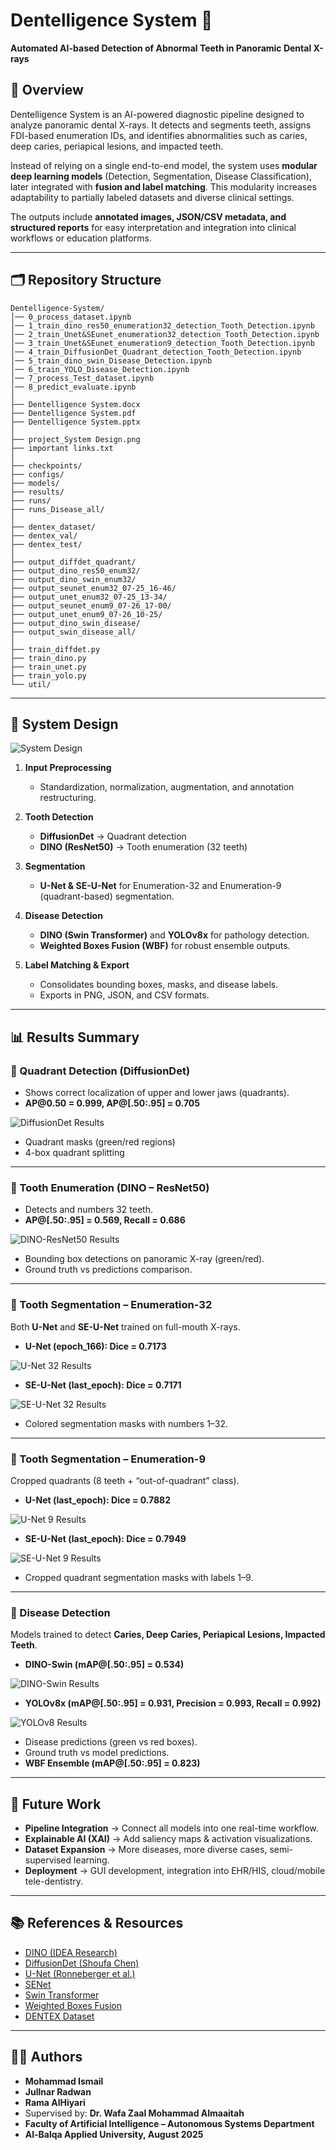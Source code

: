 # Dentelligence System 🦷

**Automated AI-based Detection of Abnormal Teeth in Panoramic Dental X-rays**

## 📖 Overview

Dentelligence System is an AI-powered diagnostic pipeline designed to analyze panoramic dental X-rays. It detects and segments teeth, assigns FDI-based enumeration IDs, and identifies abnormalities such as caries, deep caries, periapical lesions, and impacted teeth.

Instead of relying on a single end-to-end model, the system uses **modular deep learning models** (Detection, Segmentation, Disease Classification), later integrated with **fusion and label matching**. This modularity increases adaptability to partially labeled datasets and diverse clinical settings.

The outputs include **annotated images, JSON/CSV metadata, and structured reports** for easy interpretation and integration into clinical workflows or education platforms.

---

## 🗂️ Repository Structure

```
Dentelligence-System/
│── 0_process_dataset.ipynb
│── 1_train_dino_res50_enumeration32_detection_Tooth_Detection.ipynb
│── 2_train_Unet&SEunet_enumeration32_detection_Tooth_Detection.ipynb
│── 3_train_Unet&SEunet_enumeration9_detection_Tooth_Detection.ipynb
│── 4_train_DiffusionDet_Quadrant_detection_Tooth_Detection.ipynb
│── 5_train_dino_swin_Disease_Detection.ipynb
│── 6_train_YOLO_Disease_Detection.ipynb
│── 7_process_Test_dataset.ipynb
│── 8_predict_evaluate.ipynb
│
├── Dentelligence System.docx
├── Dentelligence System.pdf
├── Dentelligence System.pptx
│
├── project_System Design.png
├── important links.txt
│
├── checkpoints/
├── configs/
├── models/
├── results/
├── runs/
├── runs_Disease_all/
│
├── dentex_dataset/
├── dentex_val/
├── dentex_test/
│
├── output_diffdet_quadrant/
├── output_dino_res50_enum32/
├── output_dino_swin_enum32/
├── output_seunet_enum32_07-25_16-46/
├── output_unet_enum32_07-25_13-34/
├── output_seunet_enum9_07-26_17-00/
├── output_unet_enum9_07-26_10-25/
├── output_dino_swin_disease/
├── output_swin_disease_all/
│
├── train_diffdet.py
├── train_dino.py
├── train_unet.py
├── train_yolo.py
└── util/
```

---

## 🧠 System Design

![System Design](project_System_Design.png)

1. **Input Preprocessing**

   * Standardization, normalization, augmentation, and annotation restructuring.
2. **Tooth Detection**

   * **DiffusionDet** → Quadrant detection
   * **DINO (ResNet50)** → Tooth enumeration (32 teeth)
3. **Segmentation**

   * **U-Net & SE-U-Net** for Enumeration-32 and Enumeration-9 (quadrant-based) segmentation.
4. **Disease Detection**

   * **DINO (Swin Transformer)** and **YOLOv8x** for pathology detection.
   * **Weighted Boxes Fusion (WBF)** for robust ensemble outputs.
5. **Label Matching & Export**

   * Consolidates bounding boxes, masks, and disease labels.
   * Exports in PNG, JSON, and CSV formats.

---

## 📊 Results Summary

### 🔹 Quadrant Detection (DiffusionDet)

* Shows correct localization of upper and lower jaws (quadrants).
* **AP\@0.50 = 0.999, AP@\[.50:.95] = 0.705**

![DiffusionDet Results](images/DiffusionDet_Ground_Truth_vs._Predictions.png)

* Quadrant masks (green/red regions)
* 4-box quadrant splitting

---

### 🔹 Tooth Enumeration (DINO – ResNet50)

* Detects and numbers 32 teeth.
* **AP@\[.50:.95] = 0.569, Recall = 0.686**

![DINO-ResNet50 Results](images/Dino_ResNet50_Ground_Truth_vs._Predictions.png)

* Bounding box detections on panoramic X-ray (green/red).
* Ground truth vs predictions comparison.
---

### 🔹 Tooth Segmentation – Enumeration-32

Both **U-Net** and **SE-U-Net** trained on full-mouth X-rays.
* **U-Net (epoch\_166): Dice = 0.7173**

![U-Net 32 Results](images/U_Net_32_Ground_Truth_vs._Prediction.png)

* **SE-U-Net (last\_epoch): Dice = 0.7171**

![SE-U-Net 32 Results](images/SE_U_Net_32_Ground_Truth_vs._Prediction.png)

* Colored segmentation masks with numbers 1–32.


---

### 🔹 Tooth Segmentation – Enumeration-9
Cropped quadrants (8 teeth + “out-of-quadrant” class).
* **U-Net (last\_epoch): Dice = 0.7882**

![U-Net 9 Results](images/U_Net_9_Ground_Truth_vs._Prediction.png)

* **SE-U-Net (last\_epoch): Dice = 0.7949**

![SE-U-Net 9 Results](images/SE_U_Net_9_Ground_Truth_vs._Prediction.png)

* Cropped quadrant segmentation masks with labels 1–9.
---
### 🔹 Disease Detection

Models trained to detect **Caries, Deep Caries, Periapical Lesions, Impacted Teeth**.

* **DINO-Swin (mAP@\[.50:.95] = 0.534)**
  
![DINO-Swin Results](images/Dino_Swin_Ground_Truth_vs._Predictions.jpg)

* **YOLOv8x (mAP@\[.50:.95] = 0.931, Precision = 0.993, Recall = 0.992)**

![YOLOv8 Results](images/YOLOv8_Ground_Truth_vs._Predictions.png)

* Disease predictions (green vs red boxes).
* Ground truth vs model predictions.
* **WBF Ensemble (mAP@\[.50:.95] = 0.823)**
---

## 🚀 Future Work

* **Pipeline Integration** → Connect all models into one real-time workflow.
* **Explainable AI (XAI)** → Add saliency maps & activation visualizations.
* **Dataset Expansion** → More diseases, more diverse cases, semi-supervised learning.
* **Deployment** → GUI development, integration into EHR/HIS, cloud/mobile tele-dentistry.

---

## 📚 References & Resources

* [DINO (IDEA Research)](https://github.com/IDEA-Research/DINO/tree/main?tab=readme-ov-file)
* [DiffusionDet (Shoufa Chen)](https://github.com/ShoufaChen/DiffusionDet?tab=readme-ov-file)
* [U-Net (Ronneberger et al.)](https://github.com/milesial/Pytorch-UNet/tree/master)
* [SENet](https://github.com/hujie-frank/SENet/tree/master?tab=readme-ov-file)
* [Swin Transformer](https://github.com/microsoft/Swin-Transformer)
* [Weighted Boxes Fusion](https://github.com/ZFTurbo/Weighted-Boxes-Fusion)
* [DENTEX Dataset](https://huggingface.co/datasets/ibrahimhamamci/DENTEX/tree/main/DENTEX)

---

## 👩‍🎓 Authors

* **Mohammad Ismail**
* **Jullnar Radwan**
* **Rama AlHiyari**
* Supervised by: **Dr. Wafa Zaal Mohammad Almaaitah**
* **Faculty of Artificial Intelligence – Autonomous Systems Department**
* **Al-Balqa Applied University, August 2025**
